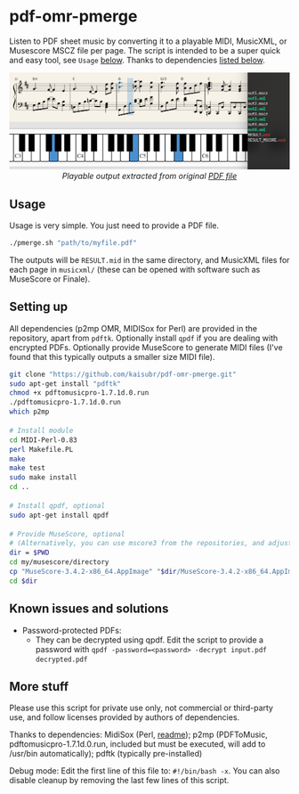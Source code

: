 # pdf-omr-pmerge
Listen to PDF sheet music by converting it to a playable MIDI, MusicXML, or Musescore MSCZ file per page. The script is intended to be a super quick and easy tool, see `Usage` [below](#usage). Thanks to dependencies [listed below](#more-stuff).
<p align="center">
  <img src="media/sample_out.png" style="text-align: center" />
  </br>
  <i>Playable output extracted from original <a href="https://github.com/kaisubr/pdf-omr-pmerge/raw/master/media/original.pdf">PDF file</a></i>
</p>

## Usage
Usage is very simple. You just need to provide a PDF file. 

```bash
./pmerge.sh "path/to/myfile.pdf"
```

The outputs will be `RESULT.mid` in the same directory, and MusicXML files for each page in `musicxml/` (these can be opened with software such as MuseScore or Finale).

## Setting up
All dependencies (p2mp OMR, MIDISox for Perl) are provided in the repository, apart from `pdftk`. Optionally install `qpdf` if you are dealing with encrypted PDFs. Optionally provide MuseScore to generate MIDI files (I've found that this typically outputs a smaller size MIDI file).

```bash
git clone "https://github.com/kaisubr/pdf-omr-pmerge.git"
sudo apt-get install "pdftk"
chmod +x pdftomusicpro-1.7.1d.0.run
./pdftomusicpro-1.7.1d.0.run
which p2mp

# Install module
cd MIDI-Perl-0.83
perl Makefile.PL
make
make test
sudo make install
cd ..

# Install qpdf, optional
sudo apt-get install qpdf 

# Provide MuseScore, optional 
# (Alternatively, you can use mscore3 from the repositories, and adjust script accordingly)
dir = $PWD
cd my/musescore/directory
cp "MuseScore-3.4.2-x86_64.AppImage" "$dir/MuseScore-3.4.2-x86_64.AppImage"
cd $dir
```

## Known issues and solutions
* Password-protected PDFs:
     - They can be decrypted using qpdf. Edit the script to provide a password with `qpdf -password=<password> -decrypt input.pdf decrypted.pdf`

## More stuff
Please use this script for private use only, not commercial or third-party use, and follow licenses provided by authors of dependencies.

Thanks to dependencies: MidiSox (Perl, [readme](https://github.com/kaisubr/pdf-omr-pmerge/blob/master/MIDI-Perl-0.83/README)); p2mp (PDFToMusic, pdftomusicpro-1.7.1d.0.run, included but must be executed, will add to /usr/bin automatically); pdftk (typically pre-installed)
 
Debug mode: Edit the first line of this file to: `#!/bin/bash -x`. You can also disable cleanup by removing the last few lines of this script.
